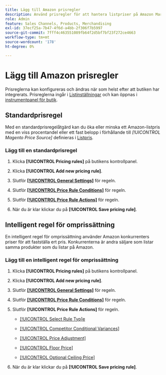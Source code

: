 ```yaml
---
title: Lägg till Amazon prisregler
description: Använd prisregler för att hantera listpriser på Amazon Marketplace för din Commerce-produktkatalog.
role: Admin
feature: Sales Channels, Products, Merchandising
exl-id: 37ecf25a-7b47-4f6d-a4bb-2f306f7b5997
source-git-commit: 7fff4c463551089fb64f2d5bf7bf23f272ce4663
workflow-type: tm+mt
source-wordcount: '178'
ht-degree: 0%

---
```


# Lägg till Amazon prisregler

Prisreglerna kan konfigureras och ändras när som helst efter att butiken har integrerats. Prisreglerna ingår i [Listinställningar](./listing-settings.md) och kan öppnas i [instrumentpanel för butik](./amazon-store-dashboard.md).

## Standardprisregel

Med en standardprisregelåtgärd kan du öka eller minska ett Amazon-listpris med en viss procentandel eller ett fast belopp i förhållande till **[!UICONTROL Magento Price Source*]* definieras i [Listpris](./listing-price.md).

### Lägg till en standardprisregel

1. Klicka **[!UICONTROL Pricing rules]** på butikens kontrollpanel.

1. Klicka **[!UICONTROL Add new pricing rule]**.

1. Slutför **[[!UICONTROL General Settings]](./pricing-rule-general-settings.md)** för regeln.

1. Slutför **[[!UICONTROL Price Rule Conditions]](./pricing-rule-conditions.md)** för regeln.

1. Slutför **[[!UICONTROL Price Rule Actions]](./standard-price-rules.md)** för regeln.

1. När du är klar klickar du på **[!UICONTROL Save pricing rule]**.

## Intelligent regel för omprissättning

En intelligent regel för omprissättning använder Amazon konkurrenters priser för att fastställa ert pris. Konkurrenterna är andra säljare som listar samma produkter som du listar på Amazon.

### Lägg till en intelligent regel för omprissättning

1. Klicka **[!UICONTROL Pricing rules]** på butikens kontrollpanel.

1. Klicka **[!UICONTROL Add new pricing rule]**.

1. Slutför **[[!UICONTROL General Settings]](./pricing-rule-general-settings.md)** för regeln.

1. Slutför **[[!UICONTROL Price Rule Conditions]](./pricing-rule-conditions.md)** för regeln.

1. Slutför **[!UICONTROL Price Rule Actions]** för regeln.

   - [[!UICONTROL Select Rule Typ]e](./intelligent-repricing-rules.md)

   - [[!UICONTROL Competitor Conditional Variances]](./competitor-conditional-variances.md)

   - [[!UICONTROL Price Adjustment]](./price-adjustment.md)

   - [[!UICONTROL Floor Price]](./floor-price.md)

   - [[!UICONTROL Optional Ceiling Price]](./optional-ceiling-price.md)

1. När du är klar klickar du på **[!UICONTROL Save pricing rule]**.
